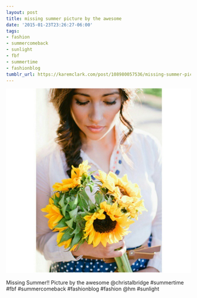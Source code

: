 ```yaml
---
layout: post
title: missing summer picture by the awesome
date: '2015-01-23T23:26:27-06:00'
tags:
- fashion
- summercomeback
- sunlight
- fbf
- summertime
- fashionblog
tumblr_url: https://karemclark.com/post/108980057536/missing-summer-picture-by-the-awesome
---
```

 ![](/tumblr_files/tumblr_nio1s3wotW1u2lcj1o1_640.jpg)  

Missing Summer!! Picture by the awesome @christalbridge #summertime #fbf #summercomeback #fashionblog #fashion @hm #sunlight

